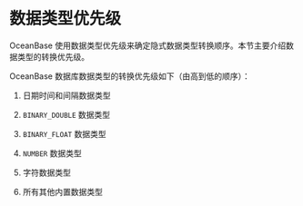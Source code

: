 # 数据类型优先级

OceanBase 使用数据类型优先级来确定隐式数据类型转换顺序。本节主要介绍数据类型的转换优先级。

OceanBase 数据库数据类型的转换优先级如下（由高到低的顺序）：

1. 日期时间和间隔数据类型

2. `BINARY_DOUBLE` 数据类型

3. `BINARY_FLOAT` 数据类型

4. `NUMBER` 数据类型

5. 字符数据类型

6. 所有其他内置数据类型
